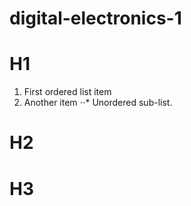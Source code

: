 # digital-electronics-1

# H1
1. First ordered list item
2. Another item
⋅⋅* Unordered sub-list. 
# H2

# H3
